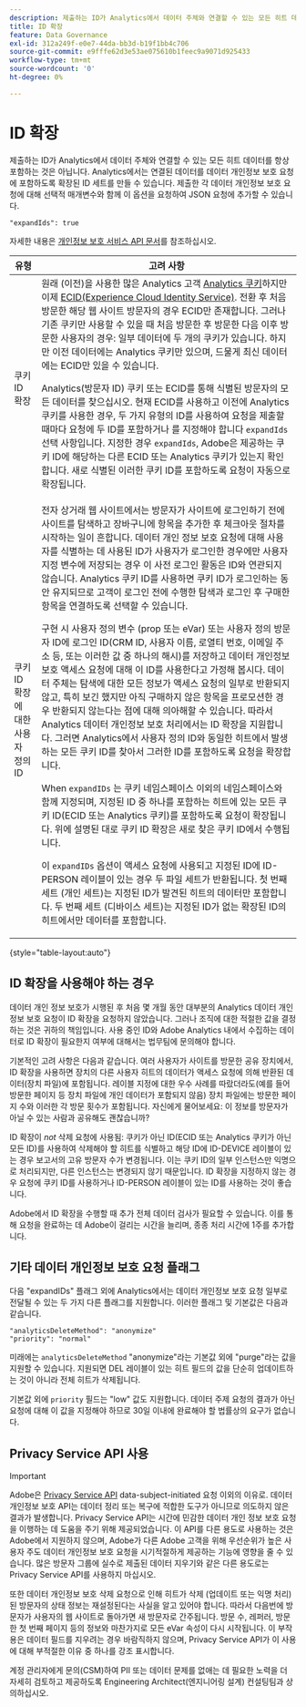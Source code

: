 ```yaml
---
description: 제출하는 ID가 Analytics에서 데이터 주체와 연결할 수 있는 모든 히트 데이터를 항상 포함하는 것은 아닙니다. Analytics에서는 연결된 데이터를 데이터 개인정보 보호 요청에 포함하도록 확장된 ID 세트를 만들 수 있습니다. 제출한 각 데이터 개인정보 보호 요청에 대해 선택적 매개변수와 함께 이 옵션을 요청하여 JSON 요청에 추가할 수 있습니다.
title: ID 확장
feature: Data Governance
exl-id: 312a249f-e0e7-44da-bb3d-b19f1bb4c706
source-git-commit: e9fffe62d3e53ae075610b1feec9a9071d925433
workflow-type: tm+mt
source-wordcount: '0'
ht-degree: 0%

---
```


# ID 확장

제출하는 ID가 Analytics에서 데이터 주체와 연결할 수 있는 모든 히트 데이터를 항상 포함하는 것은 아닙니다. Analytics에서는 연결된 데이터를 데이터 개인정보 보호 요청에 포함하도록 확장된 ID 세트를 만들 수 있습니다. 제출한 각 데이터 개인정보 보호 요청에 대해 선택적 매개변수와 함께 이 옵션을 요청하여 JSON 요청에 추가할 수 있습니다.

```
"expandIds": true
```

자세한 내용은 [개인정보 보호 서비스 API 문서](https://experienceleague.adobe.com/docs/experience-platform/privacy/api/overview.html)를 참조하십시오.


| 유형 | 고려 사항 |
| --- | --- |
| 쿠키 ID 확장 | 원래 (이전)을 사용한 많은 Analytics 고객 [Analytics 쿠키](https://experienceleague.adobe.com/docs/core-services/interface/administration/ec-cookies/cookies-privacy.html?lang=en)하지만 이제 [ECID(Experience Cloud Identity Service)](https://experienceleague.adobe.com/docs/id-service/using/home.html?lang=ko-KR). 전환 후 처음 방문한 해당 웹 사이트 방문자의 경우 ECID만 존재합니다. 그러나 기존 쿠키만 사용할 수 있을 때 처음 방문한 후 방문한 다음 이후 방문한 사용자의 경우: 일부 데이터에 두 개의 쿠키가 있습니다. 하지만 이전 데이터에는 Analytics 쿠키만 있으며, 드물게 최신 데이터에는 ECID만 있을 수 있습니다.<p>Analytics(방문자 ID) 쿠키 또는 ECID를 통해 식별된 방문자의 모든 데이터를 찾으십시오. 현재 ECID를 사용하고 이전에 Analytics 쿠키를 사용한 경우, 두 가지 유형의 ID를 사용하여 요청을 제출할 때마다 요청에 두 ID를 포함하거나 를 지정해야 합니다 `expandIds` 선택 사항입니다. 지정한 경우 `expandIds`, Adobe은 제공하는 쿠키 ID에 해당하는 다른 ECID 또는 Analytics 쿠키가 있는지 확인합니다. 새로 식별된 이러한 쿠키 ID를 포함하도록 요청이 자동으로 확장됩니다. |
| 쿠키 ID 확장에 대한 사용자 정의 ID | 전자 상거래 웹 사이트에서는 방문자가 사이트에 로그인하기 전에 사이트를 탐색하고 장바구니에 항목을 추가한 후 체크아웃 절차를 시작하는 일이 흔합니다. 데이터 개인 정보 보호 요청에 대해 사용자를 식별하는 데 사용된 ID가 사용자가 로그인한 경우에만 사용자 지정 변수에 저장되는 경우 이 사전 로그인 활동은 ID와 연관되지 않습니다. Analytics 쿠키 ID를 사용하면 쿠키 ID가 로그인하는 동안 유지되므로 고객이 로그인 전에 수행한 탐색과 로그인 후 구매한 항목을 연결하도록 선택할 수 있습니다.<p>구현 시 사용자 정의 변수 (prop 또는 eVar) 또는 사용자 정의 방문자 ID에 로그인 ID(CRM ID, 사용자 이름, 로열티 번호, 이메일 주소 등, 또는 이러한 값 중 하나의 해시)를 저장하고 데이터 개인정보 보호 액세스 요청에 대해 이 ID를 사용한다고 가정해 봅시다. 데이터 주체는 탐색에 대한 모든 정보가 액세스 요청의 일부로 반환되지 않고, 특히 보긴 했지만 아직 구매하지 않은 항목을 프로모션한 경우 반환되지 않는다는 점에 대해 의아해할 수 있습니다. 따라서 Analytics 데이터 개인정보 보호 처리에서는 ID 확장을 지원합니다. 그러면 Analytics에서 사용자 정의 ID와 동일한 히트에서 발생하는 모든 쿠키 ID를 찾아서 그러한 ID를 포함하도록 요청을 확장합니다.<p>When `expandIDs` 는 쿠키 네임스페이스 이외의 네임스페이스와 함께 지정되며, 지정된 ID 중 하나를 포함하는 히트에 있는 모든 쿠키 ID(ECID 또는 Analytics 쿠키)를 포함하도록 요청이 확장됩니다. 위에 설명된 대로 쿠키 ID 확장은 새로 찾은 쿠키 ID에서 수행됩니다.<p>이 `expandIDs` 옵션이 액세스 요청에 사용되고 지정된 ID에 ID-PERSON 레이블이 있는 경우 두 파일 세트가 반환됩니다. 첫 번째 세트 (개인 세트)는 지정된 ID가 발견된 히트의 데이터만 포함합니다. 두 번째 세트 (디바이스 세트)는 지정된 ID가 없는 확장된 ID의 히트에서만 데이터를 포함합니다. |

{style=&quot;table-layout:auto&quot;}

## ID 확장을 사용해야 하는 경우

데이터 개인 정보 보호가 시행된 후 처음 몇 개월 동안 대부분의 Analytics 데이터 개인 정보 보호 요청이 ID 확장을 요청하지 않았습니다. 그러나 조직에 대한 적절한 값을 결정하는 것은 귀하의 책임입니다. 사용 중인 ID와 Adobe Analytics 내에서 수집하는 데이터로 ID 확장이 필요한지 여부에 대해서는 법무팀에 문의해야 합니다.

기본적인 고려 사항은 다음과 같습니다. 여러 사용자가 사이트를 방문한 공유 장치에서, ID 확장을 사용하면 장치의 다른 사용자 히트의 데이터가 액세스 요청에 의해 반환된 데이터(장치 파일)에 포함됩니다. 레이블 지정에 대한 우수 사례를 따랐더라도(예를 들어 방문한 페이지 등 장치 파일에 개인 데이터가 포함되지 않음) 장치 파일에는 방문한 페이지 수와 이러한 각 방문 횟수가 포함됩니다. 자신에게 물어보세요: 이 정보를 방문자가 아닐 수 있는 사람과 공유해도 괜찮습니까?

ID 확장이 *not* 삭제 요청에 사용됨: 쿠키가 아닌 ID(ECID 또는 Analytics 쿠키가 아닌 모든 ID)를 사용하여 삭제해야 할 히트를 식별하고 해당 ID에 ID-DEVICE 레이블이 있는 경우 보고서의 고유 방문자 수가 변경됩니다. 이는 쿠키 ID의 일부 인스턴스만 익명으로 처리되지만, 다른 인스턴스는 변경되지 않기 때문입니다. ID 확장을 지정하지 않는 경우 요청에 쿠키 ID를 사용하거나 ID-PERSON 레이블이 있는 ID를 사용하는 것이 좋습니다.

Adobe에서 ID 확장을 수행할 때 추가 전체 데이터 검사가 필요할 수 있습니다. 이를 통해 요청을 완료하는 데 Adobe이 걸리는 시간을 늘리며, 종종 처리 시간에 1주를 추가합니다.

## 기타 데이터 개인정보 보호 요청 플래그

다음 &quot;expandIDs&quot; 플래그 외에 Analytics에서는 데이터 개인정보 보호 요청 일부로 전달될 수 있는 두 가지 다른 플래그를 지원합니다. 이러한 플래그 및 기본값은 다음과 같습니다.

```
"analyticsDeleteMethod": "anonymize"
"priority": "normal"
```

미래에는 `analyticsDeleteMethod` &quot;anonymize&quot;라는 기본값 외에 &quot;purge&quot;라는 값을 지원할 수 있습니다. 지원되면 DEL 레이블이 있는 히트 필드의 값을 단순히 업데이트하는 것이 아니라 전체 히트가 삭제됩니다.

기본값 외에 `priority` 필드는 &quot;low&quot; 값도 지원합니다. 데이터 주제 요청의 결과가 아닌 요청에 대해 이 값을 지정해야 하므로 30일 이내에 완료해야 할 법률상의 요구가 없습니다.

## Privacy Service API 사용

>[!IMPORTANT]
>
>Adobe은 [Privacy Service API](https://experienceleague.adobe.com/docs/experience-platform/privacy/api/overview.html) data-subject-initiated 요청 이외의 이유로. 데이터 개인정보 보호 API는 데이터 정리 또는 복구에 적합한 도구가 아니므로 의도하지 않은 결과가 발생합니다. Privacy Service API는 시간에 민감한 데이터 개인 정보 보호 요청을 이행하는 데 도움을 주기 위해 제공되었습니다. 이 API를 다른 용도로 사용하는 것은 Adobe에서 지원하지 않으며, Adobe가 다른 Adobe 고객을 위해 우선순위가 높은 사용자 주도 데이터 개인정보 보호 요청을 시기적절하게 제공하는 기능에 영향을 줄 수 있습니다. 많은 방문자 그룹에 실수로 제출된 데이터 지우기와 같은 다른 용도로는 Privacy Service API를 사용하지 마십시오.

또한 데이터 개인정보 보호 삭제 요청으로 인해 히트가 삭제 (업데이트 또는 익명 처리)된 방문자의 상태 정보는 재설정된다는 사실을 알고 있어야 합니다. 따라서 다음번에 방문자가 사용자의 웹 사이트로 돌아가면 새 방문자로 간주됩니다. 방문 수, 레퍼러, 방문한 첫 번째 페이지 등의 정보와 마찬가지로 모든 eVar 속성이 다시 시작됩니다. 이 부작용은 데이터 필드를 지우려는 경우 바람직하지 않으며, Privacy Service API가 이 사용에 대해 부적절한 이유 중 하나를 강조 표시합니다.

계정 관리자에게 문의(CSM)하여 PII 또는 데이터 문제를 없애는 데 필요한 노력을 더 자세히 검토하고 제공하도록 Engineering Architect(엔지니어링 설계) 컨설팅팀과 상의하십시오.
